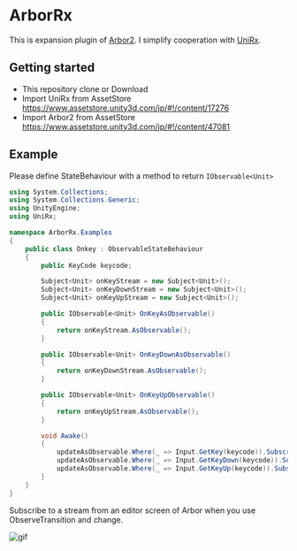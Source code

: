 ﻿# ArborRx

This is expansion plugin of [Arbor2](https://www.assetstore.unity3d.com/jp/#!/content/47081).
I simplify cooperation with [UniRx](https://github.com/neuecc/UniRx).

## Getting started

- This repository clone or Download
- Import UniRx from AssetStore https://www.assetstore.unity3d.com/jp/#!/content/17276
- Import Arbor2 from AssetStore https://www.assetstore.unity3d.com/jp/#!/content/47081

## Example

Please define StateBehaviour with a method to return `IObservable<Unit>`

```csharp
using System.Collections;
using System.Collections.Generic;
using UnityEngine;
using UniRx;

namespace ArborRx.Examples
{
    public class Onkey : ObservableStateBehaviour
    {
        public KeyCode keycode;

        Subject<Unit> onKeyStream = new Subject<Unit>();
        Subject<Unit> onKeyDownStream = new Subject<Unit>();
        Subject<Unit> onKeyUpStream = new Subject<Unit>();

        public IObservable<Unit> OnKeyAsObservable()
        {
            return onKeyStream.AsObservable();
        }

        public IObservable<Unit> OnKeyDownAsObservable()
        {
            return onKeyDownStream.AsObservable();
        }

        public IObservable<Unit> OnKeyUpObservable()
        {
            return onKeyUpStream.AsObservable();
        }

        void Awake()
        {
            updateAsObservable.Where(_ => Input.GetKey(keycode)).Subscribe(_ => onKeyStream.OnNext(Unit.Default));
            updateAsObservable.Where(_ => Input.GetKeyDown(keycode)).Subscribe(_ => onKeyDownStream.OnNext(Unit.Default));
            updateAsObservable.Where(_ => Input.GetKeyUp(keycode)).Subscribe(_ => onKeyUpStream.OnNext(Unit.Default));
        }
    }
}
```

Subscribe to a stream from an editor screen of Arbor when you use ObserveTransition and change.

![gif](https://cloud.githubusercontent.com/assets/1734002/19012466/9a61ff98-87f1-11e6-8333-bca82dc2efab.gif)

